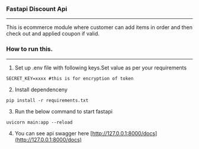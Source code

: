 ### Fastapi Discount Api
---
This is ecommerce module where customer can add items in order and then check out and applied coupon if valid.

### How to run this.
---   
1. Set up .env file with following keys.Set value as per your requirements
````
SECRET_KEY=xxxx #this is for encryption of token
````
2. Install dependenceny   
````
pip install -r requirements.txt
````
3. Run the below command to start fastapi
````
uvicorn main:app --reload
````
4. You can see api swagger here [http://127.0.0.1:8000/docs](http://127.0.0.1:8000/docs)